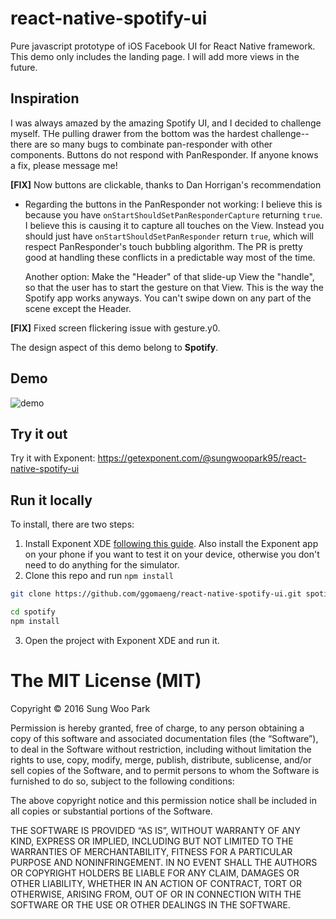 # react-native-spotify-ui
Pure javascript prototype of iOS Facebook UI for React Native framework. This demo only includes the landing page. 
I will add more views in the future.

## Inspiration
I was always amazed by the amazing Spotify UI, and I decided to challenge myself. THe pulling drawer from the bottom was the hardest challenge--
there are so many bugs to combinate pan-responder with other components. Buttons do not respond with PanResponder. If anyone knows a fix, please message me!
 
<b>[FIX]</b> Now buttons are clickable, thanks to Dan Horrigan's recommendation
- Regarding the buttons in the PanResponder not working: I believe this is because you have `onStartShouldSetPanResponderCapture` returning `true`. I believe this is causing it to capture all touches on the View. Instead you should just have `onStartShouldSetPanResponder` return `true`, which will respect PanResponder's touch bubbling algorithm. The PR is pretty good at handling these conflicts in a predictable way most of the time.
  
  Another option: Make the "Header" of that slide-up View the "handle", so that the user has to start the gesture on that View. This is the way the Spotify app works anyways. You can't swipe down on any part of the scene except the Header.

<b>[FIX]</b> Fixed screen flickering issue with gesture.y0.


The design aspect of this demo belong to <b>Spotify</b>. 


## Demo

![demo](https://raw.githubusercontent.com/ggomaeng/react-native-spotify-ui/master/demo.gif)

## Try it out

Try it with Exponent: https://getexponent.com/@sungwoopark95/react-native-spotify-ui

## Run it locally

To install, there are two steps:

1. Install Exponent XDE [following this
guide](https://docs.getexponent.com/versions/latest/introduction/installation.html).
Also install the Exponent app on your phone if you want to test it on
your device, otherwise you don't need to do anything for the simulator.
2. Clone this repo and run `npm install`
  ```bash
  git clone https://github.com/ggomaeng/react-native-spotify-ui.git spotify

  cd spotify
  npm install
  ```
3. Open the project with Exponent XDE and run it.

The MIT License (MIT)
=====================

Copyright © 2016 Sung Woo Park

Permission is hereby granted, free of charge, to any person
obtaining a copy of this software and associated documentation
files (the “Software”), to deal in the Software without
restriction, including without limitation the rights to use,
copy, modify, merge, publish, distribute, sublicense, and/or sell
copies of the Software, and to permit persons to whom the
Software is furnished to do so, subject to the following
conditions:

The above copyright notice and this permission notice shall be
included in all copies or substantial portions of the Software.

THE SOFTWARE IS PROVIDED “AS IS”, WITHOUT WARRANTY OF ANY KIND,
EXPRESS OR IMPLIED, INCLUDING BUT NOT LIMITED TO THE WARRANTIES
OF MERCHANTABILITY, FITNESS FOR A PARTICULAR PURPOSE AND
NONINFRINGEMENT. IN NO EVENT SHALL THE AUTHORS OR COPYRIGHT
HOLDERS BE LIABLE FOR ANY CLAIM, DAMAGES OR OTHER LIABILITY,
WHETHER IN AN ACTION OF CONTRACT, TORT OR OTHERWISE, ARISING
FROM, OUT OF OR IN CONNECTION WITH THE SOFTWARE OR THE USE OR
OTHER DEALINGS IN THE SOFTWARE.
